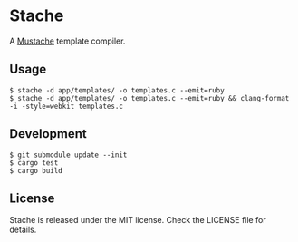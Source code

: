 # Stache

A [Mustache] template compiler.

[Mustache]: http://mustache.github.io

## Usage

```
$ stache -d app/templates/ -o templates.c --emit=ruby
$ stache -d app/templates/ -o templates.c --emit=ruby && clang-format -i -style=webkit templates.c
```

## Development

```
$ git submodule update --init
$ cargo test
$ cargo build
```

## License

Stache is released under the MIT license. Check the LICENSE file for details.
